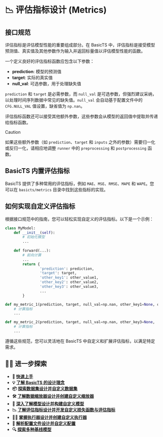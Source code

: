 # 📉 评估指标设计 (Metrics)

## 接口规范

评估指标是评估模型性能的重要组成部分。在 BasicTS 中，评估指标是接受模型预测值、真实值及其他参数作为输入并返回标量值以评估模型性能的函数。

一个定义良好的评估指标函数应包含以下参数：
- **prediction**: 模型的预测值
- **target**: 实际的真实值
- **null_val**: 可选参数，用于处理缺失值

`prediction` 和 `target` 是必需参数，而 `null_val` 是可选参数，但强烈建议采纳，以处理时间序列数据中常见的缺失值。`null_val` 会自动基于配置文件中的 `CFG.NULL_VAL` 值设置，缺省值为 `np.nan`。

评估指标函数还可以接受其他额外参数，这些参数会从模型的返回值中提取并传递给指标函数。

> [!CAUTION]  
> 如果这些额外参数（如 `prediction`、`target` 和 `inputs` 之外的参数）需要归一化或反归一化，请相应地调整 `runner` 中的 `preprocessing` 和 `postprocessing` 函数。

## BasicTS 内置评估指标

BasicTS 提供了多种常用的评估指标，例如 `MAE`、`MSE`、`RMSE`、`MAPE` 和 `WAPE`。您可以在 `basicts/metrics` 目录中找到这些指标的实现。

## 如何实现自定义评估指标

根据接口规范中的指南，您可以轻松实现自定义的评估指标。以下是一个示例：

```python
class MyModel:
    def __init__(self):
        # 初始化模型
        ...
    
    def forward(...):
        # 前向计算
        ...
        return {
                'prediction': prediction,
                'target': target,
                'other_key1': other_value1,
                'other_key2': other_value2,
                'other_key3': other_value3,
                ...
        }

def my_metric_1(prediction, target, null_val=np.nan, other_key1=None, other_key2=None, ...):
    # 计算指标
    ...

def my_metric_2(prediction, target, null_val=np.nan, other_key3=None, ...):
    # 计算指标
    ...
```

遵循这些规范，您可以灵活地在 BasicTS 中自定义和扩展评估指标，以满足特定需求。

## 🧑‍💻 进一步探索

- **🎉 [快速上手](./getting_started_cn.md)**
- **💡 [了解 BasicTS 的设计理念](./overall_design_cn.md)**
- **📦 [探索数据集设计并自定义数据集](./dataset_design_cn.md)**
- **🛠️ [了解数据缩放器设计并创建自定义缩放器](./scaler_design_cn.md)**
- **🧠 [深入了解模型设计并构建自定义模型](./model_design_cn.md)**
- **📉 [了解评估指标设计并开发自定义损失函数与评估指标](./metrics_design_cn.md)**
- **🏃‍♂️ [掌握执行器设计并创建自定义执行器](./runner_design_cn.md)**
- **📜 [解析配置文件设计并自定义配置](./config_design_cn.md)**
- **🔍 [探索多种基线模型](../baselines/)**
